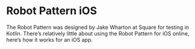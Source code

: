 # Robot Pattern iOS
The Robot Pattern was designed by Jake Wharton at Square for testing in Kotlin. There’s relatively little about using the Robot Pattern for iOS online, here’s how it works for an iOS app.
